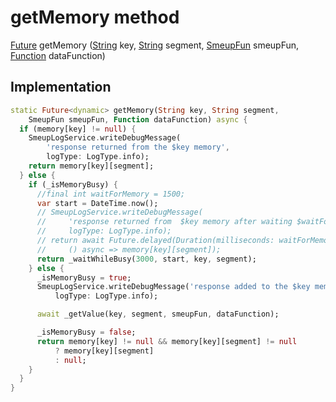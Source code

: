 


# getMemory method








[Future](https://api.flutter.dev/flutter/dart-async/Future-class.html) getMemory
([String](https://api.flutter.dev/flutter/dart-core/String-class.html) key, [String](https://api.flutter.dev/flutter/dart-core/String-class.html) segment, [SmeupFun](../../smeup_models_smeup_fun/SmeupFun-class.md) smeupFun, [Function](https://api.flutter.dev/flutter/dart-core/Function-class.html) dataFunction)








## Implementation

```dart
static Future<dynamic> getMemory(String key, String segment,
    SmeupFun smeupFun, Function dataFunction) async {
  if (memory[key] != null) {
    SmeupLogService.writeDebugMessage(
        'response returned from the $key memory',
        logType: LogType.info);
    return memory[key][segment];
  } else {
    if (_isMemoryBusy) {
      //final int waitForMemory = 1500;
      var start = DateTime.now();
      // SmeupLogService.writeDebugMessage(
      //     'response returned from  $key memory after waiting $waitForMemory milliseconds',
      //     logType: LogType.info);
      // return await Future.delayed(Duration(milliseconds: waitForMemory),
      //     () async => memory[key][segment]);
      return _waitWhileBusy(3000, start, key, segment);
    } else {
      _isMemoryBusy = true;
      SmeupLogService.writeDebugMessage('response added to the $key memory',
          logType: LogType.info);

      await _getValue(key, segment, smeupFun, dataFunction);

      _isMemoryBusy = false;
      return memory[key] != null && memory[key][segment] != null
          ? memory[key][segment]
          : null;
    }
  }
}
```







